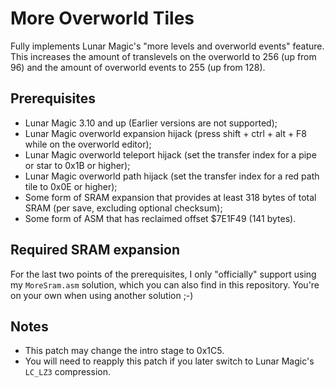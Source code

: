 # More Overworld Tiles

Fully implements Lunar Magic's "more levels and overworld events" feature. This increases the amount of translevels on the overworld
to 256 (up from 96) and the amount of overworld events to 255 (up from 128).

## Prerequisites

* Lunar Magic 3.10 and up (Earlier versions are not supported);
* Lunar Magic overworld expansion hijack (press shift + ctrl + alt + F8 while on the overworld editor);
* Lunar Magic overworld teleport hijack (set the transfer index for a pipe or star to 0x1B or higher);
* Lunar Magic overworld path hijack (set the transfer index for a red path tile to 0x0E or higher);
* Some form of SRAM expansion that provides at least 318 bytes of total SRAM (per save, excluding optional checksum);
* Some form of ASM that has reclaimed offset $7E1F49 (141 bytes).

## Required SRAM expansion

For the last two points of the prerequisites, I only "officially" support using my `MoreSram.asm` solution, which you can also find
in this repository. You're on your own when using another solution ;-)

## Notes

* This patch may change the intro stage to 0x1C5.
* You will need to reapply this patch if you later switch to Lunar Magic's `LC_LZ3` compression.
